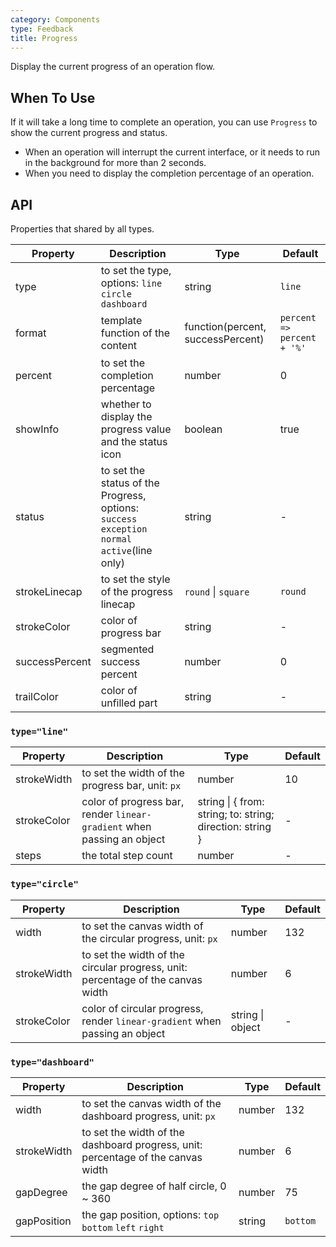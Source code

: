 ```yaml
---
category: Components
type: Feedback
title: Progress
---
```


Display the current progress of an operation flow.

## When To Use

If it will take a long time to complete an operation, you can use `Progress` to show the current progress and status.

- When an operation will interrupt the current interface, or it needs to run in the background for more than 2 seconds.
- When you need to display the completion percentage of an operation.

## API

Properties that shared by all types.

| Property | Description | Type | Default |
| --- | --- | --- | --- |
| type | to set the type, options: `line` `circle` `dashboard` | string | `line` |
| format | template function of the content | function(percent, successPercent) | `percent => percent + '%'` |
| percent | to set the completion percentage | number | 0 |
| showInfo | whether to display the progress value and the status icon | boolean | true |
| status | to set the status of the Progress, options: `success` `exception` `normal` `active`(line only) | string | - |
| strokeLinecap | to set the style of the progress linecap | `round` \| `square` | `round` |
| strokeColor | color of progress bar | string | - |
| successPercent | segmented success percent | number | 0 |
| trailColor | color of unfilled part | string | - |

### `type="line"`

| Property | Description | Type | Default |
| --- | --- | --- | --- |
| strokeWidth | to set the width of the progress bar, unit: `px` | number | 10 |
| strokeColor | color of progress bar, render `linear-gradient` when passing an object | string \| { from: string; to: string; direction: string } | - |
| steps | the total step count | number | - |

### `type="circle"`

| Property | Description | Type | Default |
| --- | --- | --- | --- |
| width | to set the canvas width of the circular progress, unit: `px` | number | 132 |
| strokeWidth | to set the width of the circular progress, unit: percentage of the canvas width | number | 6 |
| strokeColor | color of circular progress, render `linear-gradient` when passing an object | string \| object | - |

### `type="dashboard"`

| Property | Description | Type | Default |
| --- | --- | --- | --- |
| width | to set the canvas width of the dashboard progress, unit: `px` | number | 132 |
| strokeWidth | to set the width of the dashboard progress, unit: percentage of the canvas width | number | 6 |
| gapDegree | the gap degree of half circle, 0 ~ 360 | number | 75 |
| gapPosition | the gap position, options: `top` `bottom` `left` `right` | string | `bottom` |
